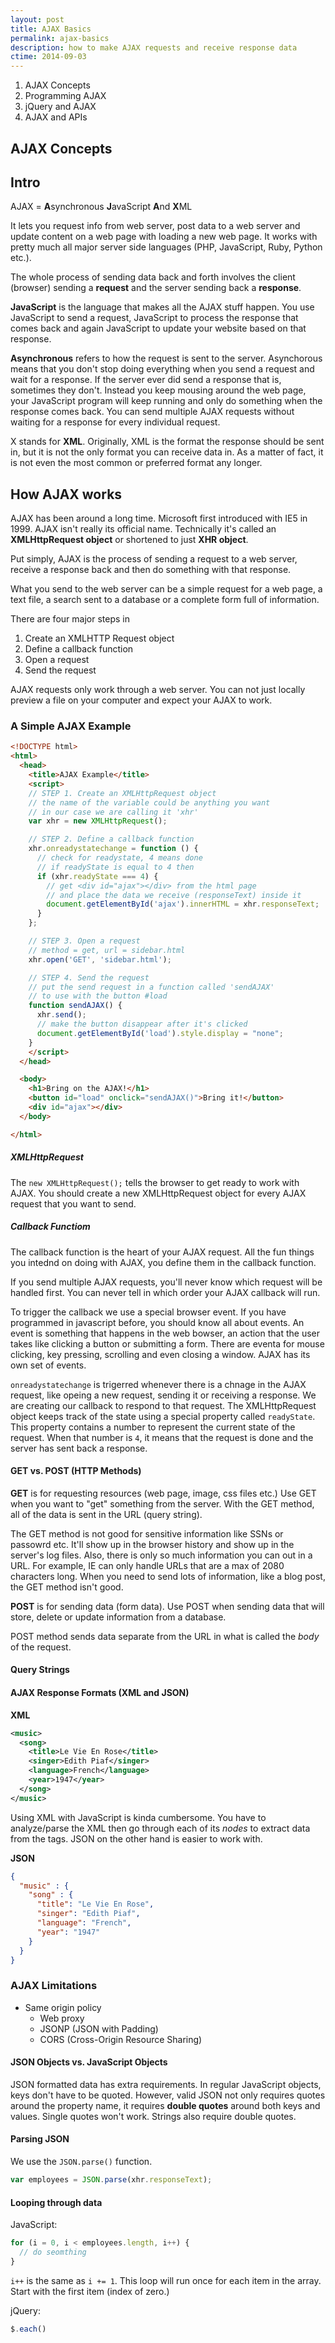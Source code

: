 ```yaml
--- 
layout: post
title: AJAX Basics
permalink: ajax-basics
description: how to make AJAX requests and receive response data
ctime: 2014-09-03
--- 
```


1. AJAX Concepts
2. Programming AJAX
3. jQuery and AJAX
4. AJAX and APIs


AJAX Concepts
---

## Intro
AJAX = **A**synchronous **J**avaScript **A**nd **X**ML

It lets you request info from web server, post data to a web server and update content on a web page with loading a new web page. It works with pretty much all major server side languages (PHP, JavaScript, Ruby, Python etc.). 

The whole process of sending data back and forth involves the client (browser) sending a **request** and the server sending back a **response**.

**JavaScript** is the language that makes all the AJAX stuff happen. You use JavaScript to send a request, JavaScript to process the response that comes back and again JavaScript to update your website based on that response.

**Asynchronous** refers to how the request is sent to the server. Asynchorous means that you don't stop doing everything when you send a request and wait for a response. If the server ever did send a response that is, sometimes they don't. Instead you keep mousing around the web page, your JavaScript program will keep running and only do something when the response comes back. You can send multiple AJAX requests without waiting for a response for every individual request.

X stands for **XML**. Originally, XML is the format the response should be sent in, but it is not the only format you can receive data in. As a matter of fact, it is not even the most common or preferred format any longer.

## How AJAX works
AJAX has been around a long time. Microsoft first introduced with IE5 in 1999. AJAX isn't really its official name. Technically it's called an **XMLHttpRequest object** or shortened to just **XHR object**.

Put simply, AJAX is the process of sending a request to a web server, receive a response back and then do something with that response.

What you send to the web server can be a simple request for a web page, a text file, a search sent to a database or a complete form full of information.

There are four major steps in

1. Create an XMLHTTP Request object
2. Define a callback function
3. Open a request
4. Send the request

AJAX requests only work through a web server. You can not just locally preview a file on your computer and expect your AJAX to work.

### A Simple AJAX Example

```html
<!DOCTYPE html>
<html>
  <head>
    <title>AJAX Example</title>
    <script>
    // STEP 1. Create an XMLHttpRequest object
    // the name of the variable could be anything you want
    // in our case we are calling it 'xhr'
    var xhr = new XMLHttpRequest();

    // STEP 2. Define a callback function
    xhr.onreadystatechange = function () {
      // check for readystate, 4 means done
      // if readyState is equal to 4 then
      if (xhr.readyState === 4) {
        // get <div id="ajax"></div> from the html page 
        // and place the data we receive (responseText) inside it
        document.getElementById('ajax').innerHTML = xhr.responseText;
      }
    };

    // STEP 3. Open a request
    // method = get, url = sidebar.html
    xhr.open('GET', 'sidebar.html');

    // STEP 4. Send the request
    // put the send request in a function called 'sendAJAX'
    // to use with the button #load
    function sendAJAX() {
      xhr.send();
      // make the button disappear after it's clicked
      document.getElementById('load').style.display = "none";
    }
    </script>
  </head>

  <body>
    <h1>Bring on the AJAX!</h1>
    <button id="load" onclick="sendAJAX()">Bring it!</button>
    <div id="ajax"></div>
  </body>

</html>
```

##### XMLHttpRequest
The `new XMLHttpRequest();` tells the browser to get ready to work with AJAX. You should create a new XMLHttpRequest object for every AJAX request that you want to send.

##### Callback Functiom
The callback function is the heart of your AJAX request. All the fun things you intednd on doing with AJAX, you define them in the callback function.

If you send multiple AJAX requests, you'll never know which request will be handled first. You can never tell in which order your AJAX callback will run.

To trigger the callback we use a special browser event. If you have programmed in javascript before, you should know all about events. An event is something that happens in the web bowser, an action that the user takes like clicking a button or  submitting a form. There are eventa for mouse clicking, key pressing, scrolling and even closing a window. AJAX has its own set of events.

`onreadystatechange` is trigerred whenever there is a chnage in the AJAX request, like opeing a new request, sending it or receiving a response. We are creating our callback to respond to that request. The XMLHttpRequest object keeps track of the state using a special property called `readyState`. This property contains a number to represent the current state of the request. When that number is `4`, it means that the request is done and the server has sent back a response.

#### GET vs. POST (HTTP Methods)
**GET** is for requesting resources (web page, image, css files etc.) Use GET when you want to "get" something from the server. With the GET method, all of the data is sent in the URL (query string). 

The GET method is not good for sensitive information like SSNs or passowrd etc. It'll show up in the browser history and show up in the server's log files. Also, there is only so much information you can out in a URL. For example, IE can only handle URLs that are a max of 2080 characters long. When you need to send lots of information, like a blog post, the GET method isn't good.

**POST** is for sending data (form data). Use POST when sending data that will store, delete or update information from a database.

POST method sends data separate from the URL in what is called the _body_ of the request.

#### Query Strings


#### AJAX Response Formats (XML and JSON)
**XML**

```xml
<music>
  <song>
    <title>Le Vie En Rose</title>
    <singer>Edith Piaf</singer>
    <language>French</language>
    <year>1947</year>
  </song>
</music>
```

Using XML with JavaScript is kinda cumbersome. You have to analyze/parse the XML then go through each of its _nodes_ to extract data from the tags. JSON on the other hand is easier to work with.

**JSON**

```json
{
  "music" : {
    "song" : {
      "title": "Le Vie En Rose",
      "singer": "Edith Piaf",
      "language": "French",
      "year": "1947"
    } 
  }  
}
```

### AJAX Limitations
- Same origin policy
    - Web proxy
    - JSONP (JSON with Padding)
    - CORS (Cross-Origin Resource Sharing)


#### JSON Objects vs. JavaScript Objects
JSON formatted data has extra requirements. In regular JavaScript objects, keys don't have to be quoted. However, valid JSON not only requires quotes around the property name, it requires **double quotes** around both keys and values. Single quotes won't work. Strings also require double quotes.

#### Parsing JSON
We use the `JSON.parse()` function.

```javascript
var employees = JSON.parse(xhr.responseText);
```

#### Looping through data

JavaScript:

```javascript
for (i = 0, i < employees.length, i++) {
  // do seomthing
}
```

`i++` is the same as `i += 1`. This loop will run once for each item in the array. Start with the first item (index of zero.)

jQuery:

```javascript
$.each()
```